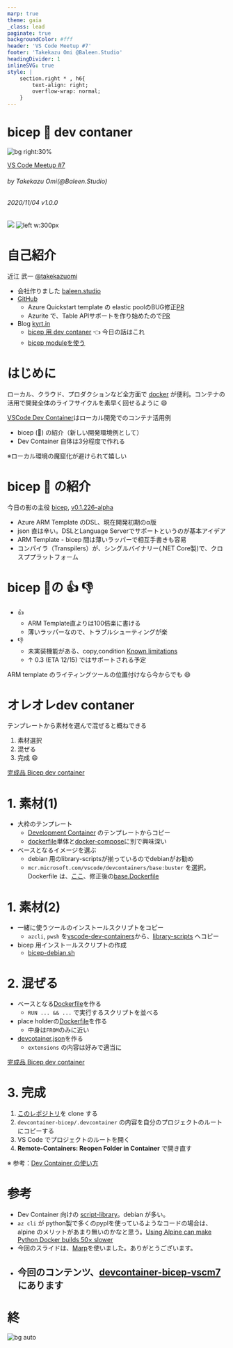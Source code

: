 ```yaml
---
marp: true
theme: gaia
_class: lead
paginate: true
backgroundColor: #fff
header: 'VS Code Meetup #7'
footer: 'Takekazu Omi @Baleen.Studio'
headingDivider: 1
inlineSVG: true
style: |
    section.right * , h6{
        text-align: right;
        overflow-wrap: normal;
    }
---
```

<style>
@import url('https://fonts.googleapis.com/css2?family=Noto+Sans+JP:wght@700&display=swap');
section {
    font-family: 'Noto Sans JP', sans-serif;
}
</style>

# bicep :muscle: dev contaner
<!-- _class: right -->

![bg right:30%](https://live.staticflickr.com/65535/49121168526_80689c0490_b.jpg)

[VS Code Meetup #7](https://vscode.connpass.com/event/191614/)

###### by Takekazu Omi(*@Baleen.Studio*)

###### 2020/11/04 v1.0.0

![](./media/1x1.png)
![left w:300px](https://www.baleen.studio/img/company/img-symbol.png)

# 自己紹介

近江 武一 [@takekazuomi](https://twitter.com/takekazuomi)

- 会社作りました [baleen.studio](https://baleen.studio)
- [GitHub](https://github.com/takekazuomi)
  - Azure Quickstart template の elastic poolのBUG修正[PR](https://github.com/Azure/azure-quickstart-templates/pull/8440)
  - Azurite で、Table APIサポートを作り始めたので[PR](https://github.com/Azure/Azurite/pull/522)
- Blog [kyrt.in](https://kyrt.in)
  - [bicep 用 dev contaner](https://kyrt.in/2020/10/27/bicep_devcontaner.html) :point_left: 今日の話はこれ
  - [bicep moduleを使う](https://kyrt.in/2020/10/18/bicep_module.html)

# **はじめに**

ローカル、クラウド、プロダクションなど全方面で [docker](https://www.docker.com/) が便利。コンテナの活用で開発全体のライフサイクルを素早く回せるように :smile:

[VSCode Dev Container](https://code.visualstudio.com/docs/remote/containers)はローカル開発でのコンテナ活用例

- bicep (:muscle:) の紹介（新しい開発環境例として）
- Dev Container 自体は3分程度で作れる

※ローカル環境の魔窟化が避けられて嬉しい

# **bicep :muscle: の紹介**

今日の影の主役 [bicep](https://github.com/Azure/bicep), [v0.1.226-alpha](https://github.com/Azure/bicep/releases/tag/v0.1.226-alpha)

- Azure ARM Template のDSL、現在開発初期のα版
- json 直は辛い。DSLとLanguage Serverでサポートというのが基本アイデア
- ARM Template - bicep 間は薄いラッパーで相互手書きも容易
- コンパイラ（Transpilers）が、シングルバイナリー(.NET Core製)で、クロスププラットフォーム

# **bicep :muscle:の** :+1: :-1:

- :+1:
  - ARM Template直よりは100倍楽に書ける
  - 薄いラッパーなので、トラブルシューティングが楽
- :-1:
  - 未実装機能がある、copy,condition  [Known limitations](https://github.com/Azure/bicep#known-limitations)
  - ↑ 0.3 (ETA 12/15) ではサポートされる予定

ARM template のライティングツールの位置付けなら今からでも :smile:

# オレオレdev contaner

テンプレートから素材を選んで混ぜると概ねできる

1. 素材選択
2. 混ぜる
3. 完成 :smile:

[完成品 Bicep dev container](https://github.com/takekazuomi/devcontainer-bicep)

# 1. 素材(1)

- 大枠のテンプレート
  - [Development Container](https://github.com/microsoft/vscode-dev-containers/tree/v0.146.0/container-templates) のテンプレートからコピー
  - [dockerfile](https://github.com/microsoft/vscode-dev-containers/tree/v0.146.0/container-templates/dockerfile)単体と[docker-compose](https://github.com/microsoft/vscode-dev-containers/tree/v0.146.0/container-templates/docker-compose)に別で興味深い
- ベースとなるイメージを選ぶ
  - debian 用のlibrary-scriptsが揃っているのでdebianがお勧め
  - `mcr.microsoft.com/vscode/devcontainers/base:buster` を選択。Dockerfile は、[ここ](https://github.com/microsoft/vscode-dev-containers/tree/v0.146.0/containers/debian/.devcontainer)、修正後の[base.Dockerfile](https://github.com/takekazuomi/devcontainer-bicep/blob/main/.devcontainer/base.Dockerfile)

# 1. 素材(2)

- 一緒に使うツールのインストールスクリプトをコピー
  - `azcli`, `pwsh` を[vscode-dev-containers](https://github.com/microsoft/vscode-dev-containers/tree/v0.146.0/script-library)から、[library-scripts](https://github.com/takekazuomi/devcontainer-bicep/tree/main/.devcontainer/library-scripts) へコピー
- bicep 用インストールスクリプトの作成
  - [bicep-debian.sh](https://github.com/takekazuomi/devcontainer-bicep/blob/main/.devcontainer/library-scripts/bicep-debian.sh)

# 2. 混ぜる

- ベースとなる[Dockerfile](https://github.com/takekazuomi/devcontainer-bicep/blob/main/.devcontainer/base.Dockerfile)を作る
  - `RUN ... && ...` で実行するスクリプトを並べる
- place holderの[Dockerfile](https://github.com/takekazuomi/devcontainer-bicep/blob/main/.devcontainer/Dockerfile)を作る
  - 中身は`FROM`のみに近い
- [devcotainer.json](https://github.com/takekazuomi/devcontainer-bicep/blob/main/.devcontainer/devcontainer.json)を作る
  - `extensions` の内容は好みで適当に

[完成品 Bicep dev container](https://github.com/takekazuomi/devcontainer-bicep)

# 3. 完成

1. [このレポジトリ](https://github.com/takekazuomi/devcontainer-bicep/tree/v0.0.4)を clone する
2. `devcontainer-bicep/.devcontainer` の内容を自分のプロジェクトのルートにコピーする
3. VS Code でプロジェクトのルートを開く
4. **Remote-Containers: Reopen Folder in Container** で開き直す

※ 参考：[Dev Container の使い方](https://code.visualstudio.com/docs/remote/containers#_getting-started)

# 参考

- Dev Container 向けの [script-library](https://github.com/microsoft/vscode-dev-containers/blob/v0.146.0/script-library/README.md)。debian が多い。
- `az cli` が python製で多くのpyplを使っているようなコードの場合は、alpine のメリットがあまり無いのかなと思う。[Using Alpine can make Python Docker builds 50× slower](https://pythonspeed.com/articles/alpine-docker-python/)
- 今回のスライドは、[Marp]((https://github.com/marp-team/marp-cli#docker))を使いました。ありがとうございます。
- 今回のコンテンツ、[devcontainer-bicep-vscm7](https://github.com/takekazuomi/devcontainer-bicep-vscm7)にあります
  -

# 終

![bg auto](https://live.staticflickr.com/819/40713808344_00d29bb98c_h.jpg)
